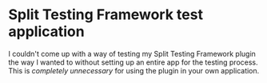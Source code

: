 Split Testing Framework test application
========================================

I couldn't come up with a way of testing my Split Testing Framework plugin the way I wanted to without setting up an entire app for the testing process. This is _completely unnecessary_ for using the plugin in your own application.